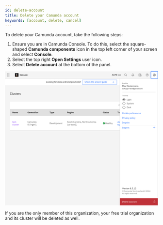 ```yaml
---
id: delete-account
title: Delete your Camunda account
keywords: [account, delete, cancel]
---
```


To delete your Camunda account, take the following steps:

1. Ensure you are in Camunda Console. To do this, select the square-shaped **Camunda components** icon in the top left corner of your screen and select **Console**.
2. Select the top right **Open Settings** user icon.
3. Select **Delete account** at the bottom of the panel.

![avatar-menue](./img/delete-account.png)

If you are the only member of this organization, your free trial organization and its cluster will be deleted as well.
